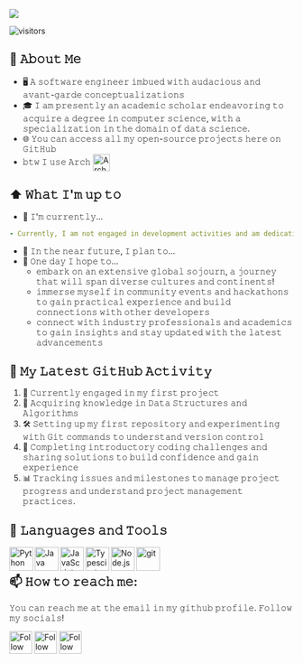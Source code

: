 [![]([https://raw.githubusercontent.com/adamalston/adamalston/master/profile.gif)](https://www.adamalston.com/](https://cdn.discordapp.com/attachments/1238924544845287585/1266107855694594068/pixelcut-export.png?ex=66a3f253&is=66a2a0d3&hm=21eafbbd40e41928fbba145dbaf8ce7ae61fa73a91e48894fbf3b936137fe743&))

![visitors](https://vbr.nathanchung.dev/badge?page_id=ay4an9.ay4an9&color=00cf00)
<!--
**Raymo111/Raymo111** is a ✨ _special_ ✨ repository because its `README.md` (this file) appears on your GitHub profile.

Here are some ideas to get you started:

- 🔭 I’m currently working on ...
- 🌱 I’m currently learning ...
- 👯 I’m looking to collaborate on ...
- 🤔 I’m looking for help with ...
- 💬 Ask me about ...
- 📫 How to reach me: ...
- 😄 Pronouns: ...
- ⚡ Fun fact: ...
-->
<!--
<table>
	<tr>
	</tr>
	<tr>
		<th>
			<h2><code>𝚂𝚙𝚎𝚌𝚒𝚊𝚕</code>: 𝙸'𝚖 𝚙𝚊𝚛𝚝𝚒𝚌𝚒𝚙𝚊𝚝𝚒𝚗𝚐 𝚒𝚗 𝙷𝚊𝚌𝚔𝚝𝚘𝚋𝚎𝚛𝚏𝚎𝚜𝚝!</h2>
			𝙰𝚗𝚢𝚘𝚗𝚎 𝚠𝚑𝚘 𝚠𝚊𝚗𝚝𝚜 𝚝𝚘 𝚒𝚜 𝚠𝚎𝚕𝚌𝚘𝚖𝚎 𝚝𝚘 𝚙𝚊𝚛𝚝𝚒𝚌𝚒𝚙𝚊𝚝𝚎! 𝙹𝚞𝚜𝚝 𝚜𝚒𝚐𝚗 𝚞𝚙 𝚊𝚝 <a href="https://hacktoberfest.digitalocean.com/">𝚑𝚝𝚝𝚙𝚜://𝚑𝚊𝚌𝚔𝚝𝚘𝚋𝚎𝚛𝚏𝚎𝚜𝚝.𝚍𝚒𝚐𝚒𝚝𝚊𝚕𝚘𝚌𝚎𝚊𝚗.𝚌𝚘𝚖/</a>.
				<br>𝙱𝚊𝚜𝚒𝚌𝚊𝚕𝚕𝚢, 𝚖𝚊𝚔𝚎 𝟺 𝙿𝚁𝚜 𝚝𝚘 𝙶𝚒𝚝𝙷𝚞𝚋 𝚛𝚎𝚙𝚘𝚜 𝚊𝚗𝚍 𝚐𝚎𝚝 𝚝𝚑𝚎𝚖 𝚖𝚎𝚛𝚐𝚎𝚍 𝚘𝚛 𝚝𝚊𝚐𝚐𝚎𝚍 <code>hacktoberfest-accepted</code> 𝚠𝚒𝚕𝚕 𝚐𝚎𝚝 𝚌𝚘𝚘𝚕&nbsp𝚜𝚠𝚊𝚐!
		</th>
	</tr>
	<tr>
		<td>
				<b>𝙻𝚒𝚜𝚝 𝚘𝚏 𝚖𝚢 𝚛𝚎𝚙𝚘𝚜 𝚙𝚊𝚛𝚝𝚒𝚌𝚒𝚙𝚊𝚝𝚒𝚗𝚐 𝚒𝚗 𝚝𝚑𝚒𝚜 𝚊𝚠𝚎𝚜𝚘𝚖𝚎 𝚎𝚟𝚎𝚗𝚝:<b>
				<ul>
					<li><a href="https://github.com/Raymo111/emoji">𝚁𝚊𝚢𝚖𝚘𝟷𝟷𝟷/𝚎𝚖𝚘𝚓𝚒</a></li>
					<li><a href="https://github.com/Raymo111/drracket-customization">𝚁𝚊𝚢𝚖𝚘𝟷𝟷𝟷/𝚍𝚛𝚛𝚊𝚌𝚔𝚎𝚝-𝚌𝚞𝚜𝚝𝚘𝚖𝚒𝚣𝚊𝚝𝚒𝚘𝚗</a></li>
					<li><a href="https://github.com/Raymo111/i3lock-color">𝚁𝚊𝚢𝚖𝚘𝟷𝟷𝟷/𝚒𝟹𝚕𝚘𝚌𝚔-𝚌𝚘𝚕𝚘𝚛</a></li>
				</ul>
		</td>
	</tr>
</table>
-->
## :book: 𝙰𝚋𝚘𝚞𝚝 𝙼𝚎
- 🖥  𝙰 𝚜𝚘𝚏𝚝𝚠𝚊𝚛𝚎 𝚎𝚗𝚐𝚒𝚗𝚎𝚎𝚛 𝚒𝚖𝚋𝚞𝚎𝚍 𝚠𝚒𝚝𝚑 𝚊𝚞𝚍𝚊𝚌𝚒𝚘𝚞𝚜 𝚊𝚗𝚍 𝚊𝚟𝚊𝚗𝚝-𝚐𝚊𝚛𝚍𝚎 𝚌𝚘𝚗𝚌𝚎𝚙𝚝𝚞𝚊𝚕𝚒𝚣𝚊𝚝𝚒𝚘𝚗𝚜
- 🎓 𝙸 𝚊𝚖 𝚙𝚛𝚎𝚜𝚎𝚗𝚝𝚕𝚢 𝚊𝚗 𝚊𝚌𝚊𝚍𝚎𝚖𝚒𝚌 𝚜𝚌𝚑𝚘𝚕𝚊𝚛 𝚎𝚗𝚍𝚎𝚊𝚟𝚘𝚛𝚒𝚗𝚐 𝚝𝚘 𝚊𝚌𝚚𝚞𝚒𝚛𝚎 𝚊 𝚍𝚎𝚐𝚛𝚎𝚎 𝚒𝚗 𝚌𝚘𝚖𝚙𝚞𝚝𝚎𝚛 𝚜𝚌𝚒𝚎𝚗𝚌𝚎, 𝚠𝚒𝚝𝚑 𝚊 𝚜𝚙𝚎𝚌𝚒𝚊𝚕𝚒𝚣𝚊𝚝𝚒𝚘𝚗 𝚒𝚗 𝚝𝚑𝚎 𝚍𝚘𝚖𝚊𝚒𝚗 𝚘𝚏 𝚍𝚊𝚝𝚊 𝚜𝚌𝚒𝚎𝚗𝚌𝚎.
- 🌐 𝚈𝚘𝚞 𝚌𝚊𝚗 𝚊𝚌𝚌𝚎𝚜𝚜 𝚊𝚕𝚕 𝚖𝚢 𝚘𝚙𝚎𝚗-𝚜𝚘𝚞𝚛𝚌𝚎 𝚙𝚛𝚘𝚓𝚎𝚌𝚝𝚜 𝚑𝚎𝚛𝚎 𝚘𝚗 𝙶𝚒𝚝𝙷𝚞𝚋
- 𝚋𝚝𝚠 𝙸 𝚞𝚜𝚎 𝙰𝚛𝚌𝚑 [<img src="https://raw.githubusercontent.com/Raymo111/Raymo111/master/socials/arch.svg" height="30em" align="center" alt="Arch Linux Logo" title="Arch Linux Logo"/>](https://archlinux.org/)

## ⬆ 𝚆𝚑𝚊𝚝 𝙸'𝚖 𝚞𝚙 𝚝𝚘
- 🔨 𝙸'𝚖 𝚌𝚞𝚛𝚛𝚎𝚗𝚝𝚕𝚢...
```yaml
- Currently, I am not engaged in development activities and am dedicating my efforts solely to my academic studies!
```
<!-- - 🔨 𝙸’𝚖 𝚌𝚞𝚛𝚛𝚎𝚗𝚝𝚕𝚢 𝚠𝚘𝚛𝚔𝚒𝚗𝚐 𝚘𝚗 𝚊 𝚗𝚎𝚠 [**𝚒𝟹𝚕𝚘𝚌𝚔-𝚌𝚘𝚕𝚘𝚛**](https://github.com/Raymo111/i3lock-color) 𝚛𝚎𝚕𝚎𝚊𝚜𝚎 -->
- 🎯 𝙸𝚗 𝚝𝚑𝚎 𝚗𝚎𝚊𝚛 𝚏𝚞𝚝𝚞𝚛𝚎, 𝙸 𝚙𝚕𝚊𝚗 𝚝𝚘...
- 🤞 𝙾𝚗𝚎 𝚍𝚊𝚢 𝙸 𝚑𝚘𝚙𝚎 𝚝𝚘...
	- 𝚎𝚖𝚋𝚊𝚛𝚔 𝚘𝚗 𝚊𝚗 𝚎𝚡𝚝𝚎𝚗𝚜𝚒𝚟𝚎 𝚐𝚕𝚘𝚋𝚊𝚕 𝚜𝚘𝚓𝚘𝚞𝚛𝚗, 𝚊 𝚓𝚘𝚞𝚛𝚗𝚎𝚢 𝚝𝚑𝚊𝚝 𝚠𝚒𝚕𝚕 𝚜𝚙𝚊𝚗 𝚍𝚒𝚟𝚎𝚛𝚜𝚎 𝚌𝚞𝚕𝚝𝚞𝚛𝚎𝚜 𝚊𝚗𝚍 𝚌𝚘𝚗𝚝𝚒𝚗𝚎𝚗𝚝𝚜!
	- 𝚒𝚖𝚖𝚎𝚛𝚜𝚎 𝚖𝚢𝚜𝚎𝚕𝚏 𝚒𝚗 𝚌𝚘𝚖𝚖𝚞𝚗𝚒𝚝𝚢 𝚎𝚟𝚎𝚗𝚝𝚜 𝚊𝚗𝚍 𝚑𝚊𝚌𝚔𝚊𝚝𝚑𝚘𝚗𝚜 𝚝𝚘 𝚐𝚊𝚒𝚗 𝚙𝚛𝚊𝚌𝚝𝚒𝚌𝚊𝚕 𝚎𝚡𝚙𝚎𝚛𝚒𝚎𝚗𝚌𝚎 𝚊𝚗𝚍 𝚋𝚞𝚒𝚕𝚍 𝚌𝚘𝚗𝚗𝚎𝚌𝚝𝚒𝚘𝚗𝚜 𝚠𝚒𝚝𝚑 𝚘𝚝𝚑𝚎𝚛 𝚍𝚎𝚟𝚎𝚕𝚘𝚙𝚎𝚛𝚜
	- 𝚌𝚘𝚗𝚗𝚎𝚌𝚝 𝚠𝚒𝚝𝚑 𝚒𝚗𝚍𝚞𝚜𝚝𝚛𝚢 𝚙𝚛𝚘𝚏𝚎𝚜𝚜𝚒𝚘𝚗𝚊𝚕𝚜 𝚊𝚗𝚍 𝚊𝚌𝚊𝚍𝚎𝚖𝚒𝚌𝚜 𝚝𝚘 𝚐𝚊𝚒𝚗 𝚒𝚗𝚜𝚒𝚐𝚑𝚝𝚜 𝚊𝚗𝚍 𝚜𝚝𝚊𝚢 𝚞𝚙𝚍𝚊𝚝𝚎𝚍 𝚠𝚒𝚝𝚑 𝚝𝚑𝚎 𝚕𝚊𝚝𝚎𝚜𝚝 𝚊𝚍𝚟𝚊𝚗𝚌𝚎𝚖𝚎𝚗𝚝𝚜

## 🔔 𝙼𝚢 𝙻𝚊𝚝𝚎𝚜𝚝 𝙶𝚒𝚝𝙷𝚞𝚋 𝙰𝚌𝚝𝚒𝚟𝚒𝚝𝚢
<!--START_SECTION:activity-->
1. 💪 𝙲𝚞𝚛𝚛𝚎𝚗𝚝𝚕𝚢 𝚎𝚗𝚐𝚊𝚐𝚎𝚍 𝚒𝚗 𝚖𝚢 𝚏𝚒𝚛𝚜𝚝 𝚙𝚛𝚘𝚓𝚎𝚌𝚝
2. 🎉 𝙰𝚌𝚚𝚞𝚒𝚛𝚒𝚗𝚐 𝚔𝚗𝚘𝚠𝚕𝚎𝚍𝚐𝚎 𝚒𝚗 𝙳𝚊𝚝𝚊 𝚂𝚝𝚛𝚞𝚌𝚝𝚞𝚛𝚎𝚜 𝚊𝚗𝚍 𝙰𝚕𝚐𝚘𝚛𝚒𝚝𝚑𝚖𝚜
3. 🛠️ 𝚂𝚎𝚝𝚝𝚒𝚗𝚐 𝚞𝚙 𝚖𝚢 𝚏𝚒𝚛𝚜𝚝 𝚛𝚎𝚙𝚘𝚜𝚒𝚝𝚘𝚛𝚢 𝚊𝚗𝚍 𝚎𝚡𝚙𝚎𝚛𝚒𝚖𝚎𝚗𝚝𝚒𝚗𝚐 𝚠𝚒𝚝𝚑 𝙶𝚒𝚝 𝚌𝚘𝚖𝚖𝚊𝚗𝚍𝚜 𝚝𝚘 𝚞𝚗𝚍𝚎𝚛𝚜𝚝𝚊𝚗𝚍 𝚟𝚎𝚛𝚜𝚒𝚘𝚗 𝚌𝚘𝚗𝚝𝚛𝚘𝚕
4. 🎯 𝙲𝚘𝚖𝚙𝚕𝚎𝚝𝚒𝚗𝚐 𝚒𝚗𝚝𝚛𝚘𝚍𝚞𝚌𝚝𝚘𝚛𝚢 𝚌𝚘𝚍𝚒𝚗𝚐 𝚌𝚑𝚊𝚕𝚕𝚎𝚗𝚐𝚎𝚜 𝚊𝚗𝚍 𝚜𝚑𝚊𝚛𝚒𝚗𝚐 𝚜𝚘𝚕𝚞𝚝𝚒𝚘𝚗𝚜 𝚝𝚘 𝚋𝚞𝚒𝚕𝚍 𝚌𝚘𝚗𝚏𝚒𝚍𝚎𝚗𝚌𝚎 𝚊𝚗𝚍 𝚐𝚊𝚒𝚗 𝚎𝚡𝚙𝚎𝚛𝚒𝚎𝚗𝚌𝚎
5. 📊 𝚃𝚛𝚊𝚌𝚔𝚒𝚗𝚐 𝚒𝚜𝚜𝚞𝚎𝚜 𝚊𝚗𝚍 𝚖𝚒𝚕𝚎𝚜𝚝𝚘𝚗𝚎𝚜 𝚝𝚘 𝚖𝚊𝚗𝚊𝚐𝚎 𝚙𝚛𝚘𝚓𝚎𝚌𝚝 𝚙𝚛𝚘𝚐𝚛𝚎𝚜𝚜 𝚊𝚗𝚍 𝚞𝚗𝚍𝚎𝚛𝚜𝚝𝚊𝚗𝚍 𝚙𝚛𝚘𝚓𝚎𝚌𝚝 𝚖𝚊𝚗𝚊𝚐𝚎𝚖𝚎𝚗𝚝 𝚙𝚛𝚊𝚌𝚝𝚒𝚌𝚎𝚜.
<!--END_SECTION:activity-->

## 🔨 𝙻𝚊𝚗𝚐𝚞𝚊𝚐𝚎𝚜 𝚊𝚗𝚍 𝚃𝚘𝚘𝚕𝚜
<a href="https://www.python.org" target="_blank"><img align="left" alt="Python" height ="42px" src="https://raw.githubusercontent.com/rahul-jha98/github_readme_icons/main/language_and_tools/square/python/python.svg"></a>
<a href="https://www.java.com" target="_blank"><img align="left" alt="Java" height ="42px" src="https://raw.githubusercontent.com/rahul-jha98/github_readme_icons/main/language_and_tools/square/java/java.svg"></a>
<a href="https://developer.mozilla.org/en-US/docs/Web/JavaScript" target="_blank"> <img align="left" alt="JavaScript" height ="42px"  src="https://raw.githubusercontent.com/rahul-jha98/github_readme_icons/main/language_and_tools/square/javascript/javascript.svg"> </a>
<a href="https://www.typescriptlang.org/" target="_blank"><img align="left" alt="Typescirpt" height ="42px" src="https://raw.githubusercontent.com/rahul-jha98/github_readme_icons/main/language_and_tools/square/typescript/typescript.svg"></a>
<a href="https://nodejs.org" target="_blank"><img align="left" alt="Node.js" height ="42px" src="https://raw.githubusercontent.com/rahul-jha98/github_readme_icons/main/language_and_tools/square/node/node.svg"></a>
<a href="https://git-scm.com/" target="_blank"> <img src="https://raw.githubusercontent.com/rahul-jha98/github_readme_icons/main/language_and_tools/square/git-scm/git-scm.svg" align="left" alt="git" height='42px'/> </a>
<br>

## 📫 𝙷𝚘𝚠 𝚝𝚘 𝚛𝚎𝚊𝚌𝚑 𝚖𝚎:
𝚈𝚘𝚞 𝚌𝚊𝚗 𝚛𝚎𝚊𝚌𝚑 𝚖𝚎 𝚊𝚝 𝚝𝚑𝚎 𝚎𝚖𝚊𝚒𝚕 𝚒𝚗 𝚖𝚢 𝚐𝚒𝚝𝚑𝚞𝚋 𝚙𝚛𝚘𝚏𝚒𝚕𝚎. 𝙵𝚘𝚕𝚕𝚘𝚠 𝚖𝚢 𝚜𝚘𝚌𝚒𝚊𝚕𝚜!

[<img src="https://raw.githubusercontent.com/Raymo111/Raymo111/master/socials/linkedin.png" height="40em" align="center" alt="Follow Raymo111 on LinkedIn" title="Follow ay4an9 on LinkedIn"/>](https://linkedin.com/in/ay4an9)
[<img src="https://raw.githubusercontent.com/Raymo111/Raymo111/master/socials/twitter.svg" height="40em" align="center" alt="Follow Raym0111 on Twitter" title="Follow ay4an9 on Twitter"/>](https://twitter.com/ay4an9)
[<img src="https://raw.githubusercontent.com/Raymo111/Raymo111/master/socials/instagram.svg" height="40em" align="center" alt="Follow Raymo111 on Instagram" title="Follow ay4an9 on Instagram"/>](https://instagram.com/ay4an9)

